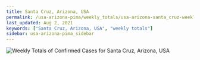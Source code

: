 ```yaml
---
title: Santa Cruz, Arizona, USA
permalink: /usa-arizona-pima/weekly_totals/usa-arizona-santa_cruz-weekly_totals.html
last_updated: Aug 2, 2021
keywords: ["Santa Cruz, Arizona, USA", "weekly totals"]
sidebar: usa-arizona-pima_sidebar
---
```


![Weekly Totals of Confirmed Cases for Santa Cruz, Arizona, USA](/covid_tracker/images/graphs/usa-arizona-santa_cruz-weekly_totals_graph.png)
